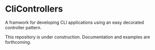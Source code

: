 # CliControllers
A framwork for developing CLI applications using an easy decorated controller pattern.

This repository is under construction. Documentation and examples are forthcoming.
